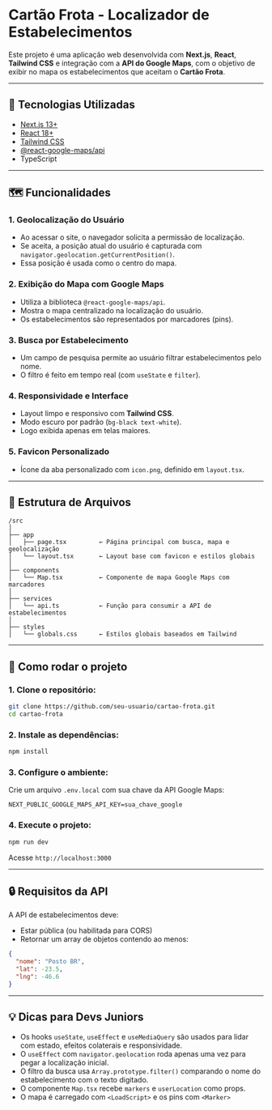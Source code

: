 # Cartão Frota - Localizador de Estabelecimentos

Este projeto é uma aplicação web desenvolvida com **Next.js**, **React**, **Tailwind CSS** e integração com a **API do Google Maps**, com o objetivo de exibir no mapa os estabelecimentos que aceitam o **Cartão Frota**.

---

## 🔧 Tecnologias Utilizadas
- [Next.js 13+](https://nextjs.org/)
- [React 18+](https://reactjs.org/)
- [Tailwind CSS](https://tailwindcss.com/)
- [@react-google-maps/api](https://github.com/JustFly1984/react-google-maps-api)
- TypeScript

---

## 🗺️ Funcionalidades

### 1. **Geolocalização do Usuário**
- Ao acessar o site, o navegador solicita a permissão de localização.
- Se aceita, a posição atual do usuário é capturada com `navigator.geolocation.getCurrentPosition()`.
- Essa posição é usada como o centro do mapa.

### 2. **Exibição do Mapa com Google Maps**
- Utiliza a biblioteca `@react-google-maps/api`.
- Mostra o mapa centralizado na localização do usuário.
- Os estabelecimentos são representados por marcadores (pins).

### 3. **Busca por Estabelecimento**
- Um campo de pesquisa permite ao usuário filtrar estabelecimentos pelo nome.
- O filtro é feito em tempo real (com `useState` e `filter`).

### 4. **Responsividade e Interface**
- Layout limpo e responsivo com **Tailwind CSS**.
- Modo escuro por padrão (`bg-black text-white`).
- Logo exibida apenas em telas maiores.

### 5. **Favicon Personalizado**
- Ícone da aba personalizado com `icon.png`, definido em `layout.tsx`.

---

## 📁 Estrutura de Arquivos

```
/src
│
├── app
│   ├── page.tsx         ← Página principal com busca, mapa e geolocalização
│   └── layout.tsx       ← Layout base com favicon e estilos globais
│
├── components
│   └── Map.tsx          ← Componente de mapa Google Maps com marcadores
│
├── services
│   └── api.ts           ← Função para consumir a API de estabelecimentos
│
├── styles
│   └── globals.css      ← Estilos globais baseados em Tailwind
```

---

## 🔑 Como rodar o projeto

### 1. Clone o repositório:
```bash
git clone https://github.com/seu-usuario/cartao-frota.git
cd cartao-frota
```

### 2. Instale as dependências:
```bash
npm install
```

### 3. Configure o ambiente:
Crie um arquivo `.env.local` com sua chave da API Google Maps:

```
NEXT_PUBLIC_GOOGLE_MAPS_API_KEY=sua_chave_google
```

### 4. Execute o projeto:
```bash
npm run dev
```

Acesse `http://localhost:3000`

---

## 🔒 Requisitos da API
A API de estabelecimentos deve:
- Estar pública (ou habilitada para CORS)
- Retornar um array de objetos contendo ao menos:
```json
{
  "nome": "Posto BR",
  "lat": -23.5,
  "lng": -46.6
}
```

---

## 💡 Dicas para Devs Juniors

- Os hooks `useState`, `useEffect` e `useMediaQuery` são usados para lidar com estado, efeitos colaterais e responsividade.
- O `useEffect` com `navigator.geolocation` roda apenas uma vez para pegar a localização inicial.
- O filtro da busca usa `Array.prototype.filter()` comparando o nome do estabelecimento com o texto digitado.
- O componente `Map.tsx` recebe `markers` e `userLocation` como props.
- O mapa é carregado com `<LoadScript>` e os pins com `<Marker>`